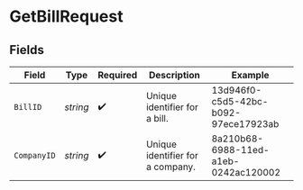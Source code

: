 # GetBillRequest


## Fields

| Field                                | Type                                 | Required                             | Description                          | Example                              |
| ------------------------------------ | ------------------------------------ | ------------------------------------ | ------------------------------------ | ------------------------------------ |
| `BillID`                             | *string*                             | :heavy_check_mark:                   | Unique identifier for a bill.        | 13d946f0-c5d5-42bc-b092-97ece17923ab |
| `CompanyID`                          | *string*                             | :heavy_check_mark:                   | Unique identifier for a company.     | 8a210b68-6988-11ed-a1eb-0242ac120002 |